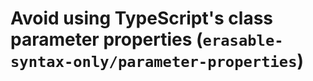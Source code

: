 # Avoid using TypeScript's class parameter properties (`erasable-syntax-only/parameter-properties`)

<!-- end auto-generated rule header -->
